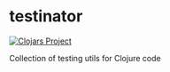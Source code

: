# testinator #
[![Clojars Project](https://img.shields.io/clojars/v/testinator.svg)](https://clojars.org/testinator)

Collection of testing utils for Clojure code
